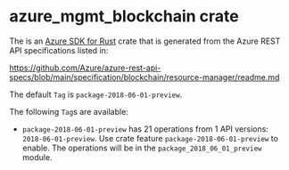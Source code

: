 # azure_mgmt_blockchain crate

The is an [Azure SDK for Rust](https://github.com/Azure/azure-sdk-for-rust) crate that is generated from the Azure REST API specifications listed in:

https://github.com/Azure/azure-rest-api-specs/blob/main/specification/blockchain/resource-manager/readme.md

The default `Tag` is `package-2018-06-01-preview`.

The following `Tag`s are available:

- `package-2018-06-01-preview` has 21 operations from 1 API versions: `2018-06-01-preview`. Use crate feature `package-2018-06-01-preview` to enable. The operations will be in the `package_2018_06_01_preview` module.
